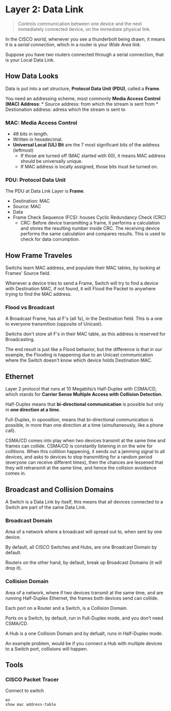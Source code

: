 # Layer 2: Data Link

> Controls communication between one device and the next immediately connected device, on the immediate physical link.

In the CISCO world, whenever you see a thunderbolt being drawn, it means it is a _serial connection_, which in a router is your _Wide Area link_.

Suppose you have two routers connected through a serial connection, that is your Local Data Link.

## How Data Looks

Data is put into a set structure, __Protocol Data Unit (PDU)__, called a __Frame__.

You need an addressing scheme, most commonly __Media Access Control (MAC) Address__:
	* Source address: from which the stream is sent from
	* Destionation address: adress which the stream is sent to

### MAC: Media Access Control

* 48 bits in length.
* Written in hexadecimal.
* __Universal Local (UL) Bit__ are the 7 most significant bits of the address (leftmost)
	* If those are turned off (MAC started with 00), it means MAC address should be universally unique.
	* If MAC address is locally assigned, those bits must be turned on.

### PDU: Protocol Data Unit

The PDU at Data Link Layer is __Frame__.

* Destination: MAC
* Source: MAC
* Data
* Frame Check Sequence (FCS): houses Cyclic Redundancy Check (CRC) 
	* CRC: Before device transmitting a frame, it performs a calculation and stores the resulting number inside CRC. The receiving device performs the same calculation and compares results. This is used to check for data corrumption.

## How Frame Traveles

Switchs learn MAC address, and populate their MAC tables, by looking at Frames' Source field.

Whenever a device tries to send a Frame, Switch will try to find a device with Destination MAC, if not found, it will Flood the Packet to anywhere trying to find the MAC address.

### Flood vs Broadcast

A Broadcast Frame, has al F's (all 1s), in the Destination field. This is a one to everyone transmition (opposite of Unicast).

Switchs don't store all F's in their MAC table, as this address is reserved for Broadcasting.

The end result is just like a Flood behavior, but the difference is that in our example, the Flooding is happening due to an Unicast communication where the Switch doesn't know which device holds Destination MAC.

## Ethernet

Layer 2 protocol that runs at 10 Megabits/s Half-Duplex with CSMA/CD, which stands for __Carrier Sense Multiple Access with Collision Detection__.

Half-Duplex means that __bi-directional communication__ is possible but only in __one direction at a time__.

Full-Duplex, in opoosition, means that bi-directional communication is possible, in more than one direction at a time (simultaneously, like a phone call).

CSMA/CD comes into play when two devices transmit at the same time and frames can collide. CSMA/CD is constantly listening in on the wire for collitions. When this collition happening, it sends out a jamming signal to all devices, and asks to devices to stop transmitting for a random period (everyone can receive different times), then the chances are lessened that they will retransmit at the same time, and hence the collision avoidance comes in.

## Broadcast and Collision Domains

A Switch is a Data Link by itself, this means that all devices connected to a Switch are part of the same Data Link.

### Broadcast Domain

Area of a network where a broadcast will spread out to, when sent by one device.

By default, all CISCO Switches and Hubs, are one Broadcast Domain by default.

Routers on the other hand, by default, break up Broadcast Domains (it will drop it).

### Collision Domain

Area of a network, where if two devices transmit at the same time, and are running Half-Duplex Ethernet, the frames both devices send can collide.

Each port on a Router and a Switch, is a Collision Domain.

Ports on a Switch, by default, run in Full-Duplex mode, and you don't need CSMA/CD.

A Hub is a one Collision Domain and by defualt, runs in Half-Duplex mode.

An example problem, would be if you connect a Hub with multiple devices to a Switch port, collisions will happen.

## Tools

### CISCO Packet Tracer

Connect to switch
```
en
show mac address-table
```
